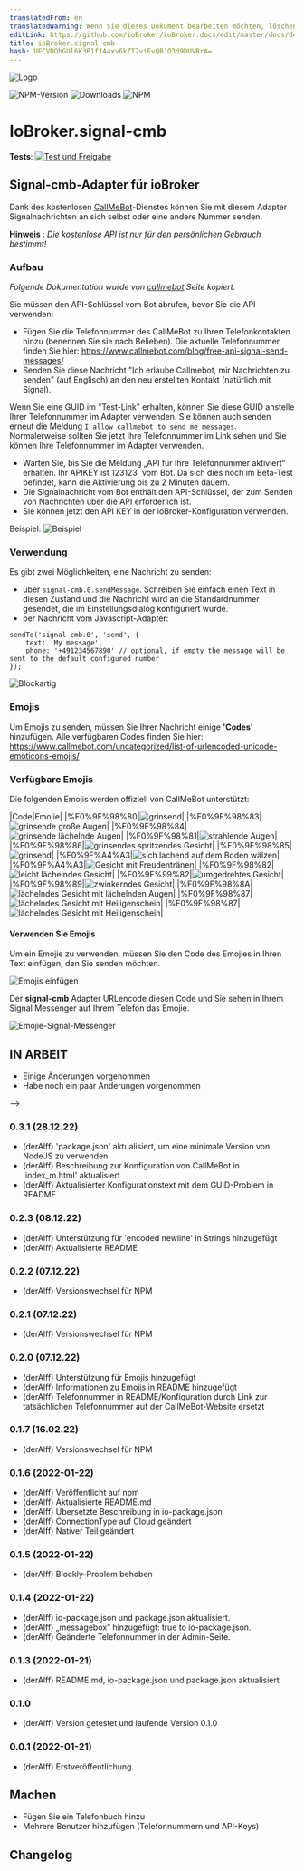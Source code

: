 ```yaml
---
translatedFrom: en
translatedWarning: Wenn Sie dieses Dokument bearbeiten möchten, löschen Sie bitte das Feld "translationsFrom". Andernfalls wird dieses Dokument automatisch erneut übersetzt
editLink: https://github.com/ioBroker/ioBroker.docs/edit/master/docs/de/adapterref/iobroker.signal-cmb/README.md
title: ioBroker.signal-cmb
hash: UECVDOhGUl6K3P1f1A4xv6kZT2viEvQBJO3d9DUVRrA=
---
```

![Logo](../../../en/adapterref/iobroker.signal-cmb/admin/signal-cmb.png)

![NPM-Version](http://img.shields.io/npm/v/iobroker.signal-cmb.svg)
![Downloads](https://img.shields.io/npm/dm/iobroker.signal-cmb.svg)
![NPM](https://nodei.co/npm/iobroker.signal-cmb.png?downloads=true)

# IoBroker.signal-cmb
**Tests**: [![Test und Freigabe](https://github.com/necotec/ioBroker.signal-cmb/actions/workflows/test-and-release.yml/badge.svg)](https://github.com/necotec/ioBroker.signal-cmb/actions/workflows/test-and-release.yml)

## Signal-cmb-Adapter für ioBroker
Dank des kostenlosen [CallMeBot](https://www.callmebot.com/blog/free-api-signal-send-messages/)-Dienstes können Sie mit diesem Adapter Signalnachrichten an sich selbst oder eine andere Nummer senden.

**Hinweis** : *Die kostenlose API ist nur für den persönlichen Gebrauch bestimmt!*

### Aufbau
*Folgende Dokumentation wurde von [callmebot](https://www.callmebot.com/blog/free-api-signal-send-messages/) Seite kopiert.*

Sie müssen den API-Schlüssel vom Bot abrufen, bevor Sie die API verwenden:

- Fügen Sie die Telefonnummer des CallMeBot zu Ihren Telefonkontakten hinzu (benennen Sie sie nach Belieben). Die aktuelle Telefonnummer finden Sie hier: https://www.callmebot.com/blog/free-api-signal-send-messages/
- Senden Sie diese Nachricht &quot;Ich erlaube Callmebot, mir Nachrichten zu senden&quot; (auf Englisch) an den neu erstellten Kontakt (natürlich mit Signal).<br>

Wenn Sie eine GUID im &quot;Test-Link&quot; erhalten, können Sie diese GUID anstelle Ihrer Telefonnummer im Adapter verwenden. Sie können auch senden<br> erneut die Meldung `I allow callmebot to send me messages`. Normalerweise sollten Sie jetzt Ihre Telefonnummer im Link sehen und Sie können Ihre Telefonnummer im Adapter verwenden.

- Warten Sie, bis Sie die Meldung „API für Ihre Telefonnummer aktiviert“ erhalten. Ihr APIKEY ist 123123` vom Bot. Da sich dies noch im Beta-Test befindet, kann die Aktivierung bis zu 2 Minuten dauern.
- Die Signalnachricht vom Bot enthält den API-Schlüssel, der zum Senden von Nachrichten über die API erforderlich ist.
- Sie können jetzt den API KEY in der ioBroker-Konfiguration verwenden.

Beispiel: ![Beispiel](../../../en/adapterref/iobroker.signal-cmb/img/signal.jpg)

### Verwendung
Es gibt zwei Möglichkeiten, eine Nachricht zu senden:

- über `signal-cmb.0.sendMessage`. Schreiben Sie einfach einen Text in diesen Zustand und die Nachricht wird an die Standardnummer gesendet, die im Einstellungsdialog konfiguriert wurde.
- per Nachricht vom Javascript-Adapter:

```
sendTo('signal-cmb.0', 'send', {
    text: 'My message',
    phone: '+491234567890' // optional, if empty the message will be sent to the default configured number
});
```

![Blockartig](../../../en/adapterref/iobroker.signal-cmb/img/blockly-signal.png)

### Emojis
Um Emojis zu senden, müssen Sie Ihrer Nachricht einige **'Codes'** hinzufügen. Alle verfügbaren Codes finden Sie hier: https://www.callmebot.com/uncategorized/list-of-urlencoded-unicode-emoticons-emojis/

### Verfügbare Emojis
Die folgenden Emojis werden offiziell von CallMeBot unterstützt:

|Code|Emojie|
|%F0%9F%98%80|![grinsend](../../../en/adapterref/iobroker.signal-cmb/img/emojies/01_grinning.png)|
|%F0%9F%98%83|![grinsende große Augen](../../../en/adapterref/iobroker.signal-cmb/img/emojies/02_grinning_big_eyes.png)|
|%F0%9F%98%84|![grinsende lächelnde Augen](../../../en/adapterref/iobroker.signal-cmb/img/emojies/03_grinning_smiling_eyes.png)|
|%F0%9F%98%81|![strahlende Augen](../../../en/adapterref/iobroker.signal-cmb/img/emojies/04_beaming_smiling_eyes.png)|
|%F0%9F%98%86|![grinsendes spritzendes Gesicht](../../../en/adapterref/iobroker.signal-cmb/img/emojies/05_grinning_squinting_face.png)|
|%F0%9F%98%85|![grinsend](../../../en/adapterref/iobroker.signal-cmb/img/emojies/06_grinning_sweat.png)|
|%F0%9F%A4%A3|![sich lachend auf dem Boden wälzen](../../../en/adapterref/iobroker.signal-cmb/img/emojies/07_rolling_on_the_floor_laughing.png)|
|%F0%9F%A4%A3|![Gesicht mit Freudentränen](../../../en/adapterref/iobroker.signal-cmb/img/emojies/08_face_with_tears_of_joy.png)|
|%F0%9F%98%82|![leicht lächelndes Gesicht](../../../en/adapterref/iobroker.signal-cmb/img/emojies/09_slightly_smiling_face.png)|
|%F0%9F%99%82|![umgedrehtes Gesicht](../../../en/adapterref/iobroker.signal-cmb/img/emojies/10_upside_down_face.png)|
|%F0%9F%98%89|![zwinkerndes Gesicht](../../../en/adapterref/iobroker.signal-cmb/img/emojies/11_winking_face.png)|
|%F0%9F%98%8A|![lächelndes Gesicht mit lächelnden Augen](../../../en/adapterref/iobroker.signal-cmb/img/emojies/12_smiling_face_with_smiling_eyes.png)|
|%F0%9F%98%87|![lächelndes Gesicht mit Heiligenschein](../../../en/adapterref/iobroker.signal-cmb/img/emojies/13_smiling_face_with_halo.png)|
|%F0%9F%98%87|![lächelndes Gesicht mit Heiligenschein](../../../en/adapterref/iobroker.signal-cmb/img/emojies/13_smiling_face_with_halo.png)|

#### Verwenden Sie Emojis
Um ein Emojie zu verwenden, müssen Sie den Code des Emojies in Ihren Text einfügen, den Sie senden möchten.

![Emojis einfügen](../../../en/adapterref/iobroker.signal-cmb/img/add_emojies.png)

Der **signal-cmb** Adapter URLencode diesen Code und Sie sehen in Ihrem Signal Messenger auf Ihrem Telefon das Emojie.

![Emojie-Signal-Messenger](../../../en/adapterref/iobroker.signal-cmb/img/emojie_signal_mesenger.png)

## **IN ARBEIT**
* Einige Änderungen vorgenommen
* Habe noch ein paar Änderungen vorgenommen

-->

### 0.3.1 (28.12.22)
* (derAlff) 'package.json' aktualisiert, um eine minimale Version von NodeJS zu verwenden
* (derAlff) Beschreibung zur Konfiguration von CallMeBot in 'index_m.html' aktualisiert
* (derAlff) Aktualisierter Konfigurationstext mit dem GUID-Problem in README

### 0.2.3 (08.12.22)
* (derAlff) Unterstützung für 'encoded newline' in Strings hinzugefügt
* (derAlff) Aktualisierte README

### 0.2.2 (07.12.22)
* (derAlff) Versionswechsel für NPM

### 0.2.1 (07.12.22)
* (derAlff) Versionswechsel für NPM

### 0.2.0 (07.12.22)
* (derAlff) Unterstützung für Emojis hinzugefügt
* (derAlff) Informationen zu Emojis in README hinzugefügt
* (derAlff) Telefonnummer in README/Konfiguration durch Link zur tatsächlichen Telefonnummer auf der CallMeBot-Website ersetzt

### 0.1.7 (16.02.22)
* (derAlff) Versionswechsel für NPM

### 0.1.6 (2022-01-22)
* (derAlff) Veröffentlicht auf npm
* (derAlff) Aktualisierte README.md
* (derAlff) Übersetzte Beschreibung in io-package.json
* (derAlff) ConnectionType auf Cloud geändert
* (derAlff) Nativer Teil geändert

### 0.1.5 (2022-01-22)
* (derAlff) Blockly-Problem behoben

### 0.1.4 (2022-01-22)
* (derAlff) io-package.json und package.json aktualisiert.
* (derAlff) „messagebox“ hinzugefügt: true to io-package.json.
* (derAlff) Geänderte Telefonnummer in der Admin-Seite.

### 0.1.3 (2022-01-21)
* (derAlff) README.md, io-package.json und package.json aktualisiert

### 0.1.0
* (derAlff) Version getestet und laufende Version 0.1.0

### 0.0.1 (2022-01-21)
* (derAlff) Erstveröffentlichung.

## Machen
* Fügen Sie ein Telefonbuch hinzu
* Mehrere Benutzer hinzufügen (Telefonnummern und API-Keys)

## Changelog
<!--
Placeholder for the next version (at the beginning of the line):

## License
MIT License

Copyright (c) 2022 derAlff <derAlff@gmail.com>

Permission is hereby granted, free of charge, to any person obtaining a copy
of this software and associated documentation files (the "Software"), to deal
in the Software without restriction, including without limitation the rights
to use, copy, modify, merge, publish, distribute, sublicense, and/or sell
copies of the Software, and to permit persons to whom the Software is
furnished to do so, subject to the following conditions:

The above copyright notice and this permission notice shall be included in all
copies or substantial portions of the Software.

THE SOFTWARE IS PROVIDED "AS IS", WITHOUT WARRANTY OF ANY KIND, EXPRESS OR
IMPLIED, INCLUDING BUT NOT LIMITED TO THE WARRANTIES OF MERCHANTABILITY,
FITNESS FOR A PARTICULAR PURPOSE AND NONINFRINGEMENT. IN NO EVENT SHALL THE
AUTHORS OR COPYRIGHT HOLDERS BE LIABLE FOR ANY CLAIM, DAMAGES OR OTHER
LIABILITY, WHETHER IN AN ACTION OF CONTRACT, TORT OR OTHERWISE, ARISING FROM,
OUT OF OR IN CONNECTION WITH THE SOFTWARE OR THE USE OR OTHER DEALINGS IN THE
SOFTWARE.